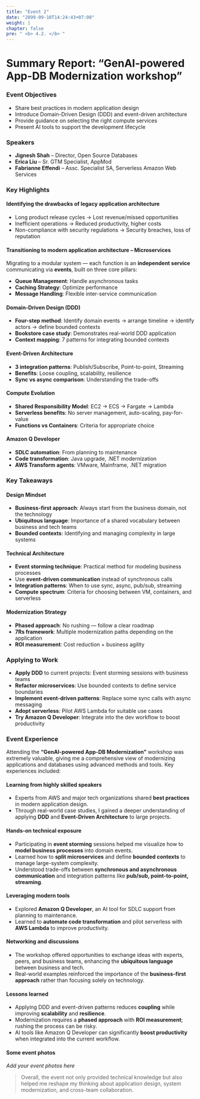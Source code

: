 ```yaml
---
title: "Event 2"
date: "2099-09-10T14:24:43+07:00"
weight: 1
chapter: false
pre: " <b> 4.2. </b> "
---
```




# Summary Report: “GenAI-powered App-DB Modernization workshop”

### Event Objectives

- Share best practices in modern application design
- Introduce Domain-Driven Design (DDD) and event-driven architecture
- Provide guidance on selecting the right compute services
- Present AI tools to support the development lifecycle

### Speakers

- **Jignesh Shah** – Director, Open Source Databases
- **Erica Liu** – Sr. GTM Specialist, AppMod
- **Fabrianne Effendi** – Assc. Specialist SA, Serverless Amazon Web Services

### Key Highlights

#### Identifying the drawbacks of legacy application architecture

- Long product release cycles → Lost revenue/missed opportunities  
- Inefficient operations → Reduced productivity, higher costs  
- Non-compliance with security regulations → Security breaches, loss of reputation  

#### Transitioning to modern application architecture – Microservices

Migrating to a modular system — each function is an **independent service** communicating via **events**, built on three core pillars:

- **Queue Management**: Handle asynchronous tasks  
- **Caching Strategy**: Optimize performance  
- **Message Handling**: Flexible inter-service communication  

#### Domain-Driven Design (DDD)

- **Four-step method**: Identify domain events → arrange timeline → identify actors → define bounded contexts  
- **Bookstore case study**: Demonstrates real-world DDD application  
- **Context mapping**: 7 patterns for integrating bounded contexts  

#### Event-Driven Architecture

- **3 integration patterns**: Publish/Subscribe, Point-to-point, Streaming  
- **Benefits**: Loose coupling, scalability, resilience  
- **Sync vs async comparison**: Understanding the trade-offs  

#### Compute Evolution

- **Shared Responsibility Model**: EC2 → ECS → Fargate → Lambda  
- **Serverless benefits**: No server management, auto-scaling, pay-for-value  
- **Functions vs Containers**: Criteria for appropriate choice  

#### Amazon Q Developer

- **SDLC automation**: From planning to maintenance  
- **Code transformation**: Java upgrade, .NET modernization  
- **AWS Transform agents**: VMware, Mainframe, .NET migration  

### Key Takeaways

#### Design Mindset

- **Business-first approach**: Always start from the business domain, not the technology  
- **Ubiquitous language**: Importance of a shared vocabulary between business and tech teams  
- **Bounded contexts**: Identifying and managing complexity in large systems  

#### Technical Architecture

- **Event storming technique**: Practical method for modeling business processes  
- Use **event-driven communication** instead of synchronous calls  
- **Integration patterns**: When to use sync, async, pub/sub, streaming  
- **Compute spectrum**: Criteria for choosing between VM, containers, and serverless  

#### Modernization Strategy

- **Phased approach**: No rushing — follow a clear roadmap  
- **7Rs framework**: Multiple modernization paths depending on the application  
- **ROI measurement**: Cost reduction + business agility  

### Applying to Work

- **Apply DDD** to current projects: Event storming sessions with business teams  
- **Refactor microservices**: Use bounded contexts to define service boundaries  
- **Implement event-driven patterns**: Replace some sync calls with async messaging  
- **Adopt serverless**: Pilot AWS Lambda for suitable use cases  
- **Try Amazon Q Developer**: Integrate into the dev workflow to boost productivity  

### Event Experience

Attending the **“GenAI-powered App-DB Modernization”** workshop was extremely valuable, giving me a comprehensive view of modernizing applications and databases using advanced methods and tools. Key experiences included:

#### Learning from highly skilled speakers
- Experts from AWS and major tech organizations shared **best practices** in modern application design.  
- Through real-world case studies, I gained a deeper understanding of applying **DDD** and **Event-Driven Architecture** to large projects.  

#### Hands-on technical exposure
- Participating in **event storming** sessions helped me visualize how to **model business processes** into domain events.  
- Learned how to **split microservices** and define **bounded contexts** to manage large-system complexity.  
- Understood trade-offs between **synchronous and asynchronous communication** and integration patterns like **pub/sub, point-to-point, streaming**.  

#### Leveraging modern tools
- Explored **Amazon Q Developer**, an AI tool for SDLC support from planning to maintenance.  
- Learned to **automate code transformation** and pilot serverless with **AWS Lambda** to improve productivity.  

#### Networking and discussions
- The workshop offered opportunities to exchange ideas with experts, peers, and business teams, enhancing the **ubiquitous language** between business and tech.  
- Real-world examples reinforced the importance of the **business-first approach** rather than focusing solely on technology.  

#### Lessons learned
- Applying DDD and event-driven patterns reduces **coupling** while improving **scalability** and **resilience**.  
- Modernization requires a **phased approach** with **ROI measurement**; rushing the process can be risky.  
- AI tools like Amazon Q Developer can significantly **boost productivity** when integrated into the current workflow.  

#### Some event photos
*Add your event photos here*  

> Overall, the event not only provided technical knowledge but also helped me reshape my thinking about application design, system modernization, and cross-team collaboration.
